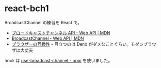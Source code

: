 # react-bch1

BroadcastChannel の練習を React で。

- [ブロードキャストチャンネル API - Web API | MDN](https://developer.mozilla.org/ja/docs/Web/API/Broadcast_Channel_API)
- [BroadcastChannel - Web API | MDN](https://developer.mozilla.org/ja/docs/Web/API/BroadcastChannel)
- [ブラウザーの互換性](https://developer.mozilla.org/ja/docs/Web/API/Broadcast_Channel_API#%E3%83%96%E3%83%A9%E3%82%A6%E3%82%B6%E3%83%BC%E3%81%AE%E4%BA%92%E6%8F%9B%E6%80%A7) - 目立つのは Deno がダメなことぐらい。モダンブラウザは大丈夫

hook は
[use-broadcast-channel - npm](https://www.npmjs.com/package/use-broadcast-channel)
を使いました。

